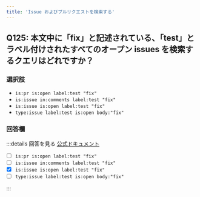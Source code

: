 ```yaml
---
title: 'Issue およびプルリクエストを検索する'
---
```


## Q125: 本文中に「fix」と記述されている、「test」とラベル付けされたすべてのオープン issues を検索するクエリはどれですか？

### 選択肢

- `is:pr is:open label:test "fix"`
- `is:issue in:comments label:test "fix"`
- `is:issue is:open label:test "fix"`
- `type:issue label:test is:open body:"fix"`

### 回答欄

:::details 回答を見る
[公式ドキュメント](https://docs.github.com/ja/search-github/searching-on-github/searching-issues-and-pull-requests)

- [ ] `is:pr is:open label:test "fix"`
- [ ] `is:issue in:comments label:test "fix"`
- [x] `is:issue is:open label:test "fix"`
- [ ] `type:issue label:test is:open body:"fix"`

:::
